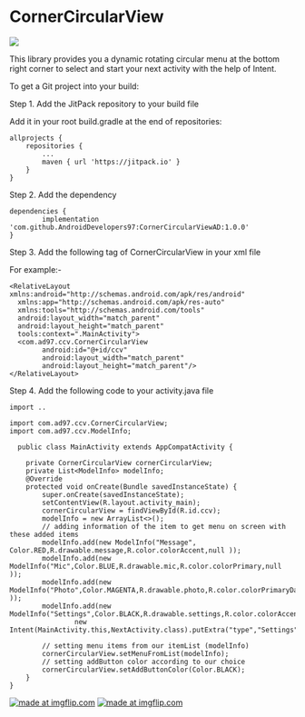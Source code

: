 # CornerCircularView

[![](https://jitpack.io/v/AndroidDevelopers97/CornerCircularViewAD.svg)](https://jitpack.io/#AndroidDevelopers97/CornerCircularViewAD)


This library provides you a dynamic rotating circular menu at the bottom right corner to select and start your next activity with the help of Intent.

To get a Git project into your build:

Step 1. Add the JitPack repository to your build file

Add it in your root build.gradle at the end of repositories:

	allprojects {
		repositories {
			...
			maven { url 'https://jitpack.io' }
		}
	}
  
  

Step 2. Add the dependency

	dependencies {
	        implementation 'com.github.AndroidDevelopers97:CornerCircularViewAD:1.0.0'
	}

Step 3. Add the following tag of CornerCircularView in your xml file

For example:- 

    <RelativeLayout xmlns:android="http://schemas.android.com/apk/res/android"
      xmlns:app="http://schemas.android.com/apk/res-auto"
      xmlns:tools="http://schemas.android.com/tools"
      android:layout_width="match_parent"
      android:layout_height="match_parent"
      tools:context=".MainActivity">
      <com.ad97.ccv.CornerCircularView
        	android:id="@+id/ccv"
        	android:layout_width="match_parent"
        	android:layout_height="match_parent"/>
    </RelativeLayout>
    
Step 4. Add the following code to your activity.java file 


    import ..
    
    import com.ad97.ccv.CornerCircularView;
    import com.ad97.ccv.ModelInfo;

      public class MainActivity extends AppCompatActivity {

        private CornerCircularView cornerCircularView;
        private List<ModelInfo> modelInfo;
        @Override
        protected void onCreate(Bundle savedInstanceState) {
            super.onCreate(savedInstanceState);
            setContentView(R.layout.activity_main);
            cornerCircularView = findViewById(R.id.ccv);
            modelInfo = new ArrayList<>();
            // adding information of the item to get menu on screen with these added items
            modelInfo.add(new ModelInfo("Message", Color.RED,R.drawable.message,R.color.colorAccent,null ));
            modelInfo.add(new ModelInfo("Mic",Color.BLUE,R.drawable.mic,R.color.colorPrimary,null ));
            modelInfo.add(new ModelInfo("Photo",Color.MAGENTA,R.drawable.photo,R.color.colorPrimaryDark,null ));
            modelInfo.add(new ModelInfo("Settings",Color.BLACK,R.drawable.settings,R.color.colorAccent,
                    new Intent(MainActivity.this,NextActivity.class).putExtra("type","Settings")));

            // setting menu items from our itemList (modelInfo)
            cornerCircularView.setMenuFromList(modelInfo);
            // setting addButton color according to our choice
            cornerCircularView.setAddButtonColor(Color.BLACK);
        }
    }
    

<a href="https://imgflip.com/gif/2gxi3q"><img src="https://i.imgflip.com/2gxi3q.gif" title="made at imgflip.com"/></a>
<a href="https://imgflip.com/gif/2gxi4o"><img src="https://i.imgflip.com/2gxi4o.gif" title="made at imgflip.com"/></a>
